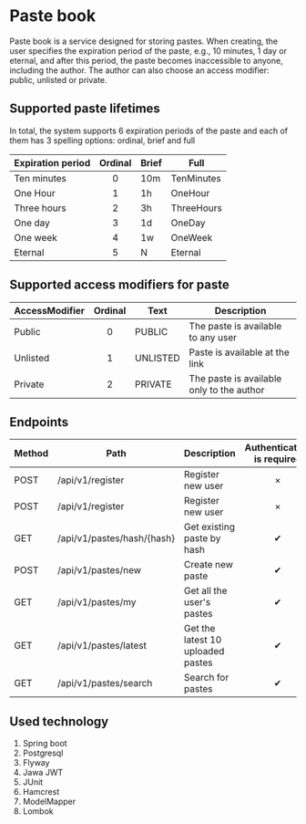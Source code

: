 # Paste book

Paste book is a service designed for storing pastes. When creating, the user specifies the expiration period 
of the paste, e.g., 10 minutes, 1 day or eternal, and after this period, the paste becomes inaccessible to anyone, 
including the author. The author can also choose an access modifier: public, unlisted or private.

## Supported paste lifetimes

In total, the system supports 6 expiration periods of the paste and each of them has 3 spelling options: ordinal, brief and full

| Expiration period | Ordinal | Brief | Full       |
|-------------------|:-------:|-------|------------|
| Ten minutes       |    0    | 10m   | TenMinutes |
| One Hour          |    1    | 1h    | OneHour    |
| Three hours       |    2    | 3h    | ThreeHours |
| One day           |    3    | 1d    | OneDay     |
| One week          |    4    | 1w    | OneWeek    |
| Eternal           |    5    | N     | Eternal    |

## Supported access modifiers for paste

| AccessModifier | Ordinal | Text     | Description                               |
|----------------|:-------:|----------|-------------------------------------------|
| Public         |    0    | PUBLIC   | The paste is available to any user        |
| Unlisted       |    1    | UNLISTED | Paste is available at the link            |
| Private        |    2    | PRIVATE  | The paste is available only to the author |

## Endpoints

| Method | Path                       | Description                       | Authentication is required | 
|--------|----------------------------|-----------------------------------|:--------------------------:|
| POST   | /api/v1/register           | Register new user                 |             ×              |
| POST   | /api/v1/register           | Register new user                 |             ×              |
| GET    | /api/v1/pastes/hash/{hash} | Get existing paste by hash        |             ✔              |
| POST   | /api/v1/pastes/new         | Create new paste                  |             ✔              |
| GET    | /api/v1/pastes/my          | Get all the user's pastes         |             ✔              |
| GET    | /api/v1/pastes/latest      | Get the latest 10 uploaded pastes |             ✔              |
| GET    | /api/v1/pastes/search      | Search for pastes                 |             ✔              |

## Used technology

1. Spring boot
2. Postgresql
3. Flyway
4. Jawa JWT
5. JUnit
6. Hamcrest
7. ModelMapper
8. Lombok